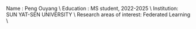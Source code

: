 Name : Peng Ouyang \\
Education : MS student, 2022-2025 \\
Institution: SUN YAT-SEN UNIVERSITY \\
Research areas of interest: Federated Learning \\
